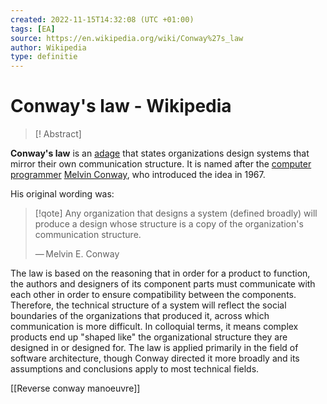```yaml
---
created: 2022-11-15T14:32:08 (UTC +01:00)
tags: [EA]
source: https://en.wikipedia.org/wiki/Conway%27s_law
author: Wikipedia
type: definitie
---
```


# Conway's law - Wikipedia

> [! Abstract]
> 
**Conway's law** is an [adage](https://en.wikipedia.org/wiki/Adage "Adage") that states organizations design systems that mirror their own communication structure. It is named after the [computer programmer](https://en.wikipedia.org/wiki/Programmer "Programmer") [Melvin Conway](https://en.wikipedia.org/wiki/Melvin_Conway "Melvin Conway"), who introduced the idea in 1967. 

His original wording was:


> [!qote]
> Any organization that designs a system (defined broadly) will produce a design whose structure is a copy of the organization's communication structure.
> 
> — Melvin E. Conway

The law is based on the reasoning that in order for a product to function, the authors and designers of its component parts must communicate with each other in order to ensure compatibility between the components. Therefore, the technical structure of a system will reflect the social boundaries of the organizations that produced it, across which communication is more difficult. In colloquial terms, it means complex products end up "shaped like" the organizational structure they are designed in or designed for. The law is applied primarily in the field of software architecture, though Conway directed it more broadly and its assumptions and conclusions apply to most technical fields.

[[Reverse conway manoeuvre]]